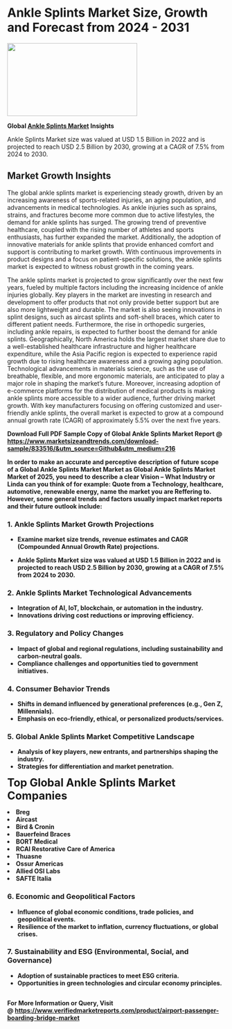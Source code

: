 <H1>Ankle Splints Market Size, Growth and Forecast from 2024 - 2031</H1><img class="aligncenter size-medium wp-image-584254" src="https://thirdeyenews.in/wp-content/uploads/2024/09/Global-Market-Research-300x168.jpeg" alt="" width="300" height="168" /><p><strong>Global&nbsp;<a href="https://www.marketsizeandtrends.com/download-sample/833516/&amp;utm_source=Github&utm_medium=216">Ankle Splints Market</a> Insights</strong></p><p>Ankle Splints Market size was valued at USD 1.5 Billion in 2022 and is projected to reach USD 2.5 Billion by 2030, growing at a CAGR of 7.5% from 2024 to 2030.</p><p><h2>Market Growth Insights</h2> <p>The global ankle splints market is experiencing steady growth, driven by an increasing awareness of sports-related injuries, an aging population, and advancements in medical technologies. As ankle injuries such as sprains, strains, and fractures become more common due to active lifestyles, the demand for ankle splints has surged. The growing trend of preventive healthcare, coupled with the rising number of athletes and sports enthusiasts, has further expanded the market. Additionally, the adoption of innovative materials for ankle splints that provide enhanced comfort and support is contributing to market growth. With continuous improvements in product designs and a focus on patient-specific solutions, the ankle splints market is expected to witness robust growth in the coming years.</p> <p><strong></strong></p> <p>The ankle splints market is projected to grow significantly over the next few years, fueled by multiple factors including the increasing incidence of ankle injuries globally. Key players in the market are investing in research and development to offer products that not only provide better support but are also more lightweight and durable. The market is also seeing innovations in splint designs, such as aircast splints and soft-shell braces, which cater to different patient needs. Furthermore, the rise in orthopedic surgeries, including ankle repairs, is expected to further boost the demand for ankle splints. Geographically, North America holds the largest market share due to a well-established healthcare infrastructure and higher healthcare expenditure, while the Asia Pacific region is expected to experience rapid growth due to rising healthcare awareness and a growing aging population. Technological advancements in materials science, such as the use of breathable, flexible, and more ergonomic materials, are anticipated to play a major role in shaping the market’s future. Moreover, increasing adoption of e-commerce platforms for the distribution of medical products is making ankle splints more accessible to a wider audience, further driving market growth. With key manufacturers focusing on offering customized and user-friendly ankle splints, the overall market is expected to grow at a compound annual growth rate (CAGR) of approximately 5.5% over the next five years.</p> <p><strong></p><p><span class=""><strong>Download Full PDF Sample Copy of Global Ankle Splints Market Report</strong> @ <a href="https://www.marketsizeandtrends.com/download-sample/833516/&amp;utm_source=Github&utm_medium=216" target="_blank">https://www.marketsizeandtrends.com/download-sample/833516/&amp;utm_source=Github&utm_medium=216</a></span></p><p>In order to make an accurate and perceptive description of future scope of a Global&nbsp;Ankle Splints Market Market as Global&nbsp;Ankle Splints Market Market of 2025, you need to describe a clear Vision &ndash; What Industry or Linda can you think of for example: Quote from a Technology, healthcare, automotive, renewable energy, name the market you are Reffering to. However, some general trends and factors usually impact market reports and their future outlook include:</p><h3>1.&nbsp;<strong>Ankle Splints Market Growth Projections</strong></h3><ul><li>Examine market size trends, revenue estimates and CAGR (Compounded Annual Growth Rate) projections.</li><li><p>Ankle Splints Market size was valued at USD 1.5 Billion in 2022 and is projected to reach USD 2.5 Billion by 2030, growing at a CAGR of 7.5% from 2024 to 2030.</p></li></ul><h3>2.&nbsp;<strong>Ankle Splints Market Technological Advancements</strong></h3><ul><li>Integration of AI, IoT, blockchain, or automation in the industry.</li><li>Innovations driving cost reductions or improving efficiency.</li></ul><h3>3.&nbsp;<strong>Regulatory and Policy Changes</strong></h3><ul><li>Impact of global and regional regulations, including sustainability and carbon-neutral goals.</li><li>Compliance challenges and opportunities tied to government initiatives.</li></ul><h3>4.&nbsp;<strong>Consumer Behavior Trends</strong></h3><ul><li>Shifts in demand influenced by generational preferences (e.g., Gen Z, Millennials).</li><li>Emphasis on eco-friendly, ethical, or personalized products/services.</li></ul><h3>5.&nbsp;<strong>Global Ankle Splints Market Competitive Landscape</strong></h3><ul><li>Analysis of key players, new entrants, and partnerships shaping the industry.</li><li>Strategies for differentiation and market penetration.</li></ul><p data-pm-slice="1 1 []"><span style="color: inherit; font-family: inherit; font-size: 25px;">Top Global Ankle Splints Market Companies</span></p><div class="" data-test-id=""><p><li>Breg</li><li> Aircast</li><li> Bird & Cronin</li><li> Bauerfeind Braces</li><li> BORT Medical</li><li> RCAI Restorative Care of America</li><li> Thuasne</li><li> Ossur Americas</li><li> Allied OSI Labs</li><li> SAFTE Italia</li></p></div><h3>6.&nbsp;<strong>Economic and Geopolitical Factors</strong></h3><ul><li>Influence of global economic conditions, trade policies, and geopolitical events.</li><li>Resilience of the market to inflation, currency fluctuations, or global crises.</li></ul><h3>7.&nbsp;<strong>Sustainability and ESG (Environmental, Social, and Governance)</strong></h3><ul><li>Adoption of sustainable practices to meet ESG criteria.</li><li>Opportunities in green technologies and circular economy principles.</li></ul><h2><strong style="font-size: 14px;">For More Information or Query, Visit @&nbsp;</strong><a style="background-color: #ffffff; font-size: 14px;" href="https://www.marketsizeandtrends.com/report/ankle-splints-market/" target="_blank">https://www.verifiedmarketreports.com/product/airport-passenger-boarding-bridge-market</a></h2>

